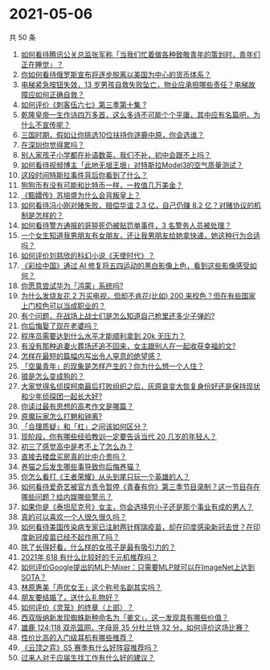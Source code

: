 # 2021-05-06

共 50 条

<!-- BEGIN -->
<!-- 最后更新时间 Thu May 06 2021 00:03:35 GMT+0800 (China Standard Time) -->

1. [如何看待腾讯公关总监张军称「当我们忙着做各种致敬青年的策划时，青年们正在睡觉」？](https://www.zhihu.com/question/457759935)
2. [你如何看待俄罗斯宣布将逐步脱离以美国为中心的货币体系？](https://www.zhihu.com/question/457750369)
3. [电梯紧急按钮失效，13
   岁男孩自救失败坠亡，物业应承担哪些责任？电梯故障应如何正确自救？](https://www.zhihu.com/question/457831377)
4. [如何评价《刺客伍六七》第三季第十集 ?](https://www.zhihu.com/question/457898715)
5. [乾隆皇帝一生作诗四万多首，这么多诗不可能个个平庸，其中应有名篇吧，为什么不宣传呢？](https://www.zhihu.com/question/452762954)
6. [三国时期，假如让你挑选10位扶持你逐鹿中原，你会选谁？](https://www.zhihu.com/question/452687156)
7. [在深圳你觉得累吗？](https://www.zhihu.com/question/304838170)
8. [别人家孩子小学都在补语数英，我们不补，初中会跟不上吗？](https://www.zhihu.com/question/437581262)
9. [如何看待视频博主「此地无垠王垠」对特斯拉Model3的空气质量测试？](https://www.zhihu.com/question/457805911)
10. [这段时间特斯拉事件背后你看到了什么？](https://www.zhihu.com/question/455860663)
11. [狗狗币有没有可能和比特币一样，一枚值几万美金？](https://www.zhihu.com/question/445598367)
12. [《甄嬛传》苏培盛为什么会背叛皇上？](https://www.zhihu.com/question/456242618)
13. [如何看待冯小刚对赌失败，赔偿华谊 2.3 亿，自己仍赚 8.2
    亿？对赌协议的机制是怎样的？](https://www.zhihu.com/question/457531244)
14. [如何看待警方通报的哥猝死仍被贴罚单事件，3 名警务人员被处理？](https://www.zhihu.com/question/457851891)
15. [一个女生知道我男朋友有女朋友，还让我男朋友给她拿快递，她这种行为合适吗？](https://www.zhihu.com/question/452456284)
16. [如何评价刘慈欣的科幻小说《天使时代》？](https://www.zhihu.com/question/50428892)
17. [《彩绘中国》通过 AI
    修复将五四运动的黑白影像上色，看到这些影像感受如何？](https://www.zhihu.com/question/457739121)
18. [你愿意尝试华为「鸿蒙」系统吗?](https://www.zhihu.com/question/374012496)
19. [为什么发烧友花 2 万买电视，但却不肯花(比如) 200
    来校色？但在有些国家上门校色可以当成职业的？](https://www.zhihu.com/question/457647194)
20. [有个问题，在战场上战士们是怎么知道自己枪里还多少子弹的?](https://www.zhihu.com/question/457546333)
21. [你后悔娶了现在老婆吗？](https://www.zhihu.com/question/315457601)
22. [程序员需要达到什么水平才能顺利拿到 20k 无压力？](https://www.zhihu.com/question/47597895)
23. [有没有那种追妻火葬场还追不回来，女主跟别人在一起收获幸福的文?](https://www.zhihu.com/question/408254252)
24. [怎样在最短的篇幅内写出令人窒息的绝望感？](https://www.zhihu.com/question/39211784)
25. [「空巢青年」的现象是怎样产生的？你为什么想一个人住？](https://www.zhihu.com/question/457137124)
26. [狼是怎么变成狗的？](https://www.zhihu.com/question/457687785)
27. [大家觉得名侦探柯南最后打败组织之后，灰原哀变大恢复身份好还是保持现状和少年侦探团一起长大好?](https://www.zhihu.com/question/457584898)
28. [你读过最有思想的高考作文是哪篇？](https://www.zhihu.com/question/316607757)
29. [原魔玩家怎么打魈和钟离?](https://www.zhihu.com/question/457570662)
30. [「合理质疑」和「杠」之间该如何区分？](https://www.zhihu.com/question/457805977)
31. [现阶段，你有哪些经验教训一定要告诉当代 20 几岁的年轻人？](https://www.zhihu.com/question/457150056)
32. [初三了感觉高中是考不上了怎么办？](https://www.zhihu.com/question/457421531)
33. [直接去楼盘买房真的比中介贵吗？](https://www.zhihu.com/question/393131996)
34. [养猫之后发生哪些事导致你后悔养猫？](https://www.zhihu.com/question/299176886)
35. [你怎么看打《王者荣耀》从头到尾只玩一个英雄的人？](https://www.zhihu.com/question/299758752)
36. [如何看待爱奇艺被官方责令暂停《青春有你》第三季节目录制？这一节目存在哪些问题？给内娱哪些警示？](https://www.zhihu.com/question/457851906)
37. [如果你是《泰坦尼克号》女主，你会选择穷小子还是那个事业有成的男人？](https://www.zhihu.com/question/404721566)
38. [真的可以喜欢一个人很久很久吗？](https://www.zhihu.com/question/457083666)
39. [如何看待美国传染病专家已注射两针辉瑞疫苗，却在印度感染新冠去世？在印度新冠疫苗已经不起作用了吗？](https://www.zhihu.com/question/457803433)
40. [除了长得好看，什么样的女孩子是最有吸引力的？](https://www.zhihu.com/question/432679628)
41. [2021年 618 有什么比较好的千元机推荐吗？](https://www.zhihu.com/question/457282188)
42. [如何评价Google提出的MLP-Mixer：只需要MLP就可以在ImageNet上达到SOTA？](https://www.zhihu.com/question/457926000)
43. [林原惠美「声优女王」这个称号名副其实吗？](https://www.zhihu.com/question/456884531)
44. [朋友要结婚了，送什么礼物好？](https://www.zhihu.com/question/20063097)
45. [如何评价《灵笼》的终章（上部）？](https://www.zhihu.com/question/457072944)
46. [西双版纳新发现蜘蛛新种命名为「姜文」，这一发现具有哪些价值？](https://www.zhihu.com/question/457371552)
47. [雄鹿 124:118 双杀篮网，字母哥 35 分杜兰特 32
    分，如何评价这场比赛？](https://www.zhihu.com/question/457870431)
48. [性价比高的入门级耳机有哪些推荐？](https://www.zhihu.com/question/51811329)
49. [《云顶之弈》S5 赛季有什么好阵容推荐吗？](https://www.zhihu.com/question/454520007)
50. [过来人对于应届生找工作有什么好的建议？](https://www.zhihu.com/question/35925659)

<!-- END -->
